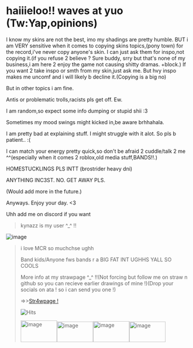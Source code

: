 # haiiieloo!! waves at yuo (Tw:Yap,opinions) 

I know my skins are not the best, imo my shadings are pretty humble. BUT i am VERY sensitive when it comes to copying skins topics,(pony town) for the record,i've never copy anyone's skin. I can just ask them for inspo,not copying it.(if you refuse 2 believe ? Sure buddy, srry but that's none of my business,i am here 2 enjoy the game not causing shitty dramas. +block.) If you want 2 take inspo or smth from my skin,just ask me. But hvy inspo makes me uncomf and i will likely b decline it.(Copying is a big no)

But in other topics i am fine.  

Antis or problematic trolls,racists pls get off. Ew.

I am random,so expect some info dumping or stupid shii :3 

Sometimes my mood swings might kicked in,be aware brhhahala.

I am pretty bad at explaining stuff. I might struggle with it alot. So pls b patient.. :( 

I can match your energy pretty quick,so don't be afraid 2 cuddle/talk 2 me ^^(especially when it comes 2 roblox,old media stuff,BANDS!!.)

HOMESTUCKLINGS PLS INTT (brostrider heavy dni)

ANYTHING INC3ST. NO. GET AWAY PLS.

(Would add more in the future.) 

Anyways. Enjoy your day. <3

Uhh add me on discord if you want 
>kynazz is my user ^_^ !!


![image](https://github.com/user-attachments/assets/bb72bdf2-161d-4a76-979e-e56e29ac575d)

>i love MCR so muchchse ughh
>
>Band kids/Anyone fws bands r a BIG FAT INT UGHHS YALL SO COOLS
>
>More info at my strawpage ^_^ !!(Not forcing but follow me on straw n github so you can recieve earlier drawings of mine !)(Drop your socials on ata ! so i can send you one !)
>
> =>>[Str4wpage !](https://3piccatt.straw.page) 
>
> ![Hits](https://komarev.com/ghpvc/?username=kynazz&label=Sillies&style=flat)
>
><img width="99" height="59" alt="image" src="https://github.com/user-attachments/assets/1a109f0c-101d-44bc-a168-f918fc41c9e1" /><img width="99" height="56" alt="image" src="https://github.com/user-attachments/assets/232f853c-bd76-4761-9634-d03c7aeceffd" /><img width="99" height="57" alt="image" src="https://github.com/user-attachments/assets/059abfbf-8da3-4972-b46f-f99cf514a6b1" /><img width="99" height="56" alt="image" src="https://github.com/user-attachments/assets/2aecb773-61e0-447b-bd8e-6f29b9a713a8" />




